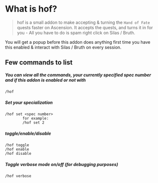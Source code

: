 # What is hof?
> hof is a small addon to make accepting & turning the `Hand of Fate` quests faster on Ascension. 
> It accepts the quests, and turns it in for you - All you have to do is spam right click on Silas / Bruth.


You will get a popup before this addon does anything first time you have this enabled & interact with Silas / Bruth on every session.



## Few commands to list



##### You can view all the commands, your currently specified spec number and if this addon is enabled or not with
```
/hof
```

##### Set your specialization
```
/hof set <spec number>
        for example:
        /hof set 2
```

##### toggle/enable/disable
```
/hof toggle
/hof enable
/hof disable
```


##### Toggle verbose mode on/off (for debugging purposes)
```
/hof verbose
```

